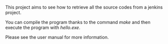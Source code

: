 This project aims to see how to retrieve all the source codes from a jenkins project.

You can compile the program thanks to the command *make* and then execute the program with *hello.exe*.

Please see the user manual for more information.
